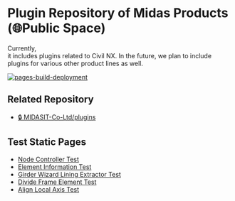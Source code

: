 # Plugin Repository of Midas Products (🌐Public Space)
Currently,  
it includes plugins related to Civil NX. In the future, we plan to include plugins for various other product lines as well.

[![pages-build-deployment](https://github.com/midasit-dev/plugintest/actions/workflows/pages/pages-build-deployment/badge.svg?branch=main)](https://github.com/midasit-dev/plugintest/actions/workflows/pages/pages-build-deployment)

## Related Repository
- [🔒 MIDASIT-Co-Ltd/plugins](https://github.com/MIDASIT-Co-Ltd/plugins)

## Test Static Pages
- [Node Controller Test](https://midasit-dev.github.io/plugins/node-controller)
- [Element Information Test](https://midasit-dev.github.io/plugins/element-information)
- [Girder Wizard Lining Extractor Test](https://midasit-dev.github.io/plugins/girder-wizard-lining-extractor)
- [Divide Frame Element Test](https://midasit-dev.github.io/plugins/divide-frame-element)
- [Align Local Axis Test](https://midasit-dev.github.io/plugins/align-local-axis)
  
